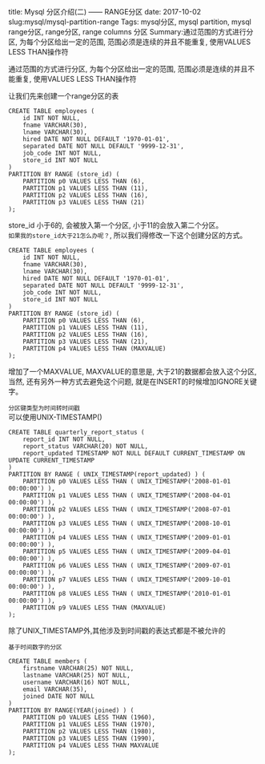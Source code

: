 title: Mysql 分区介绍(二) —— RANGE分区
date: 2017-10-02
slug:mysql/mysql-partition-range
Tags: mysql分区, mysql partition, mysql range分区, range分区, range columns 分区
Summary:通过范围的方式进行分区, 为每个分区给出一定的范围, 范围必须是连续的并且不能重复, 使用VALUES LESS THAN操作符

通过范围的方式进行分区, 为每个分区给出一定的范围, 范围必须是连续的并且不能重复, 使用VALUES LESS THAN操作符<br />

让我们先来创建一个range分区的表
```
CREATE TABLE employees (
    id INT NOT NULL,
    fname VARCHAR(30),
    lname VARCHAR(30),
    hired DATE NOT NULL DEFAULT '1970-01-01',
    separated DATE NOT NULL DEFAULT '9999-12-31',
    job_code INT NOT NULL,
    store_id INT NOT NULL
)
PARTITION BY RANGE (store_id) (
    PARTITION p0 VALUES LESS THAN (6),
    PARTITION p1 VALUES LESS THAN (11),
    PARTITION p2 VALUES LESS THAN (16),
    PARTITION p3 VALUES LESS THAN (21)
);
```

store_id 小于6的, 会被放入第一个分区, 小于11的会放入第二个分区。<br>
`如果我的store_id大于21怎么办呢？`, 所以我们得修改一下这个创建分区的方式。

```
CREATE TABLE employees (
    id INT NOT NULL,
    fname VARCHAR(30),
    lname VARCHAR(30),
    hired DATE NOT NULL DEFAULT '1970-01-01',
    separated DATE NOT NULL DEFAULT '9999-12-31',
    job_code INT NOT NULL,
    store_id INT NOT NULL
)
PARTITION BY RANGE (store_id) (
    PARTITION p0 VALUES LESS THAN (6),
    PARTITION p1 VALUES LESS THAN (11),
    PARTITION p2 VALUES LESS THAN (16),
    PARTITION p3 VALUES LESS THAN (21),
    PARTITION p4 VALUES LESS THAN (MAXVALUE)
);
```

增加了一个MAXVALUE, MAXVALUE的意思是, 大于21的数据都会放入这个分区, 当然, 还有另外一种方式去避免这个问题, 就是在INSERT的时候增加IGNORE关键字。<br />

`分区键类型为时间转时间戳` <br />
可以使用UNIX-TIMESTAMP()

```
CREATE TABLE quarterly_report_status (
    report_id INT NOT NULL,
    report_status VARCHAR(20) NOT NULL,
    report_updated TIMESTAMP NOT NULL DEFAULT CURRENT_TIMESTAMP ON UPDATE CURRENT_TIMESTAMP
)
PARTITION BY RANGE ( UNIX_TIMESTAMP(report_updated) ) (
    PARTITION p0 VALUES LESS THAN ( UNIX_TIMESTAMP('2008-01-01 00:00:00') ),
    PARTITION p1 VALUES LESS THAN ( UNIX_TIMESTAMP('2008-04-01 00:00:00') ),
    PARTITION p2 VALUES LESS THAN ( UNIX_TIMESTAMP('2008-07-01 00:00:00') ),
    PARTITION p3 VALUES LESS THAN ( UNIX_TIMESTAMP('2008-10-01 00:00:00') ),
    PARTITION p4 VALUES LESS THAN ( UNIX_TIMESTAMP('2009-01-01 00:00:00') ),
    PARTITION p5 VALUES LESS THAN ( UNIX_TIMESTAMP('2009-04-01 00:00:00') ),
    PARTITION p6 VALUES LESS THAN ( UNIX_TIMESTAMP('2009-07-01 00:00:00') ),
    PARTITION p7 VALUES LESS THAN ( UNIX_TIMESTAMP('2009-10-01 00:00:00') ),
    PARTITION p8 VALUES LESS THAN ( UNIX_TIMESTAMP('2010-01-01 00:00:00') ),
    PARTITION p9 VALUES LESS THAN (MAXVALUE)
);
```

除了UNIX_TIMESTAMP外,其他涉及到时间戳的表达式都是不被允许的

`基于时间数字的分区` <br />

```
CREATE TABLE members (
    firstname VARCHAR(25) NOT NULL,
    lastname VARCHAR(25) NOT NULL,
    username VARCHAR(16) NOT NULL,
    email VARCHAR(35),
    joined DATE NOT NULL
)
PARTITION BY RANGE(YEAR(joined) ) (
    PARTITION p0 VALUES LESS THAN (1960),
    PARTITION p1 VALUES LESS THAN (1970),
    PARTITION p2 VALUES LESS THAN (1980),
    PARTITION p3 VALUES LESS THAN (1990),
    PARTITION p4 VALUES LESS THAN MAXVALUE
);
```
